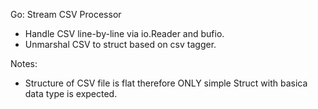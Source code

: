 Go: Stream CSV Processor
- Handle CSV line-by-line via io.Reader and bufio.
- Unmarshal CSV to struct based on csv tagger. 

Notes:
- Structure of CSV file is flat therefore ONLY simple Struct with basica data type is expected.